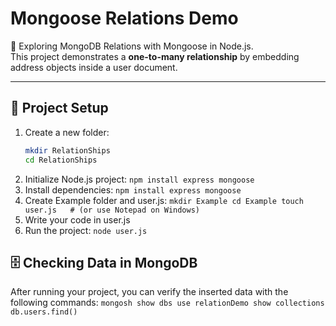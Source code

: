# Mongoose Relations Demo

🚀 Exploring MongoDB Relations with Mongoose in Node.js.  
This project demonstrates a **one-to-many relationship** by embedding address objects inside a user document.

---

## 📂 Project Setup

1. Create a new folder:
   ```bash
   mkdir RelationShips
   cd RelationShips
2. Initialize Node.js project:
   `npm install express mongoose`
3. Install dependencies:
   `npm install express mongoose`
4. Create Example folder and user.js:
   `mkdir Example
   cd Example
   touch user.js   # (or use Notepad on Windows)`
5. Write your code in user.js
6. Run the project:
   `node user.js`

## 🗄️ Checking Data in MongoDB
After running your project, you can verify the inserted data with the following commands:
   `mongosh
   show dbs
   use relationDemo
   show collections
   db.users.find()`
